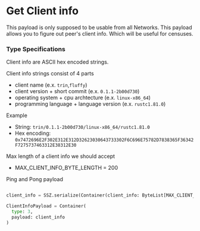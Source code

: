# Get Client info

This payload is only supposed to be usable from all Networks. This payload allows you to figure out peer's client info. Which will be useful for censuses.


### Type Specifications

Client info are ASCII hex encoded strings.

Client info strings consist of 4 parts
- client name (e.x. `trin`,`fluffy`)
- client version + short commit (e.x. `0.1.1-2b00d730`)
- operating system + cpu archtecture (e.x. `linux-x86_64`)
- programming language + language version (e.x. `rustc1.81.0`)

Example 
- String: `trin/0.1.1-2b00d730/linux-x86_64/rustc1.81.0`
- Hex encoding: `0x7472696E2F302E312E312D32623030643733302F6C696E75782D7838365F36342F7275737463312E38312E30`


Max length of a client info we should accept
- MAX_CLIENT_INFO_BYTE_LENGTH = 200


Ping and Pong payload
```python

client_info = SSZ.serialize(Container(client_info: ByteList[MAX_CLIENT_INFO_BYTE_LENGTH]))

ClientInfoPayload = Container(
  type: 3,
  payload: client_info
)
```
